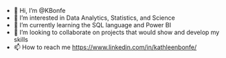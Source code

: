 - 👋 Hi, I’m @KBonfe
- 👀 I’m interested in Data Analytics, Statistics, and Science
- 🌱 I’m currently learning the SQL language and Power BI
- 💞️ I’m looking to collaborate on projects that would show and develop my skills
- 📫 How to reach me https://www.linkedin.com/in/kathleenbonfe/

<!---
KBonfe/KBonfe is a ✨ special ✨ repository because its `README.md` (this file) appears on your GitHub profile.
You can click the Preview link to take a look at your changes.
--->
